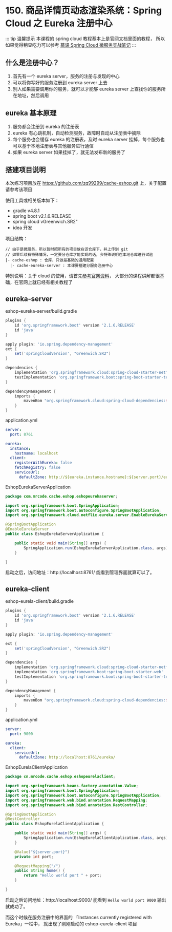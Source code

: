 # 150. 商品详情页动态渲染系统：Spring Cloud 之 Eureka 注册中心

::: tip 温馨提示
本课程的 spring cloud 教程基本上是官网文档里面的教程，
所以如果觉得稍显吃力可以参考 [慕课 Spring Cloud 微服务实战笔记](https://github.com/zq99299/essay-note/blob/master/chapter/imooc/spring_cloud/index.md)
:::

## 什么是注册中心？

1. 首先有一个 eureka server，服务的注册与发现的中心
2. 可以将你写好的服务注册到 eureka server 上去
3. 别人如果需要调用你的服务，就可以才能够 eureka server 上查找你的服务所在地址，然后调用

## eureka 基本原理
1. 服务都会注册到 eureka 的注册表
2. eureka 有心跳机制，自动检测服务，故障时自动从注册表中摘除
3. 每个服务也会缓存 eureka 的注册表，及时 eureka server 挂掉，每个服务也可以基于本地注册表与其他服务进行通信
4. 如果 eureka server 如果挂掉了，就无法发布新的服务了

## 搭建项目说明
本次练习项目放在 https://github.com/zq99299/cache-eshop.git 上，关于配置请参考该项目

使用工具或相关版本如下：

- gradle v4.8.1
- spring boot v2.1.6.RELEASE
- spring cloud vGreenwich.SR2"
- idea 开发

项目结构：

```
// 由于是微服务，所以暂时把所有的项目放在该仓库下，并上传到 git
// 如果后续有特殊情况，一定要分仓库才能实现的话，会特殊说明在本地仓库进行试验
|- cache-eshop : 仓库，只做最基础的通用配置
  |- cache-eureka-server : 本课要搭建分服务注册中心
```

特别说明：关于 cloud 的使用，请首先[参考官网资料](https://cloud.spring.io/spring-cloud-static/Greenwich.SR2/single/spring-cloud.html)，
大部分的课程讲解都很基础，在官网上就已经有相关教程了

## eureka-server

eshop-eureka-server/build.gradle

```groovy
plugins {
    id 'org.springframework.boot' version '2.1.6.RELEASE'
    id 'java'
}

apply plugin: 'io.spring.dependency-management'
ext {
    set('springCloudVersion', "Greenwich.SR2")
}

dependencies {
    implementation 'org.springframework.cloud:spring-cloud-starter-netflix-eureka-server'
    testImplementation 'org.springframework.boot:spring-boot-starter-test'
}

dependencyManagement {
    imports {
        mavenBom "org.springframework.cloud:spring-cloud-dependencies:${springCloudVersion}"
    }
}

```

application.yml

```yml
server:
  port: 8761

eureka:
  instance:
    hostname: localhost
  client:
    registerWithEureka: false
    fetchRegistry: false
    serviceUrl:
      defaultZone: http://${eureka.instance.hostname}:${server.port}/eureka/
```

EshopEurekaServerApplication

```java
package com.mrcode.cache.eshop.eshopeurekaserver;

import org.springframework.boot.SpringApplication;
import org.springframework.boot.autoconfigure.SpringBootApplication;
import org.springframework.cloud.netflix.eureka.server.EnableEurekaServer;

@SpringBootApplication
@EnableEurekaServer
public class EshopEurekaServerApplication {

    public static void main(String[] args) {
        SpringApplication.run(EshopEurekaServerApplication.class, args);
    }

}
```

启动之后，访问地址：http://localhost:8761/ 能看到管理界面就算可以了。

## eureka-client

eshop-eurela-client/build.gradle

```groovy
plugins {
    id 'org.springframework.boot' version '2.1.6.RELEASE'
    id 'java'
}

apply plugin: 'io.spring.dependency-management'

ext {
    set('springCloudVersion', "Greenwich.SR2")
}

dependencies {
    implementation 'org.springframework.cloud:spring-cloud-starter-netflix-eureka-client'
    implementation 'org.springframework.boot:spring-boot-starter-web'
    testImplementation 'org.springframework.boot:spring-boot-starter-test'
}

dependencyManagement {
    imports {
        mavenBom "org.springframework.cloud:spring-cloud-dependencies:${springCloudVersion}"
    }
}

```

application.yml

```yml
server:
  port: 9000

eureka:
  client:
    serviceUrl:
      defaultZone: http://localhost:8761/eureka/
```

EshopEurelaClientApplication

```java
package cn.mrcode.cache.eshop.eshopeurelaclient;

import org.springframework.beans.factory.annotation.Value;
import org.springframework.boot.SpringApplication;
import org.springframework.boot.autoconfigure.SpringBootApplication;
import org.springframework.web.bind.annotation.RequestMapping;
import org.springframework.web.bind.annotation.RestController;

@SpringBootApplication
@RestController
public class EshopEurelaClientApplication {

    public static void main(String[] args) {
        SpringApplication.run(EshopEurelaClientApplication.class, args);
    }

    @Value("${server.port}")
    private int port;

    @RequestMapping("/")
    public String home() {
        return "Hello world port " + port;
    }

}

```

启动之后访问地址：http://localhost:9000/ 能看到 `Hello world port 9000` 输出就成功了。

而这个时候在服务注册中的界面的 「Instances currently registered with Eureka」一栏中，
就出现了刚刚启动的 eshop-eurela-client 项目
